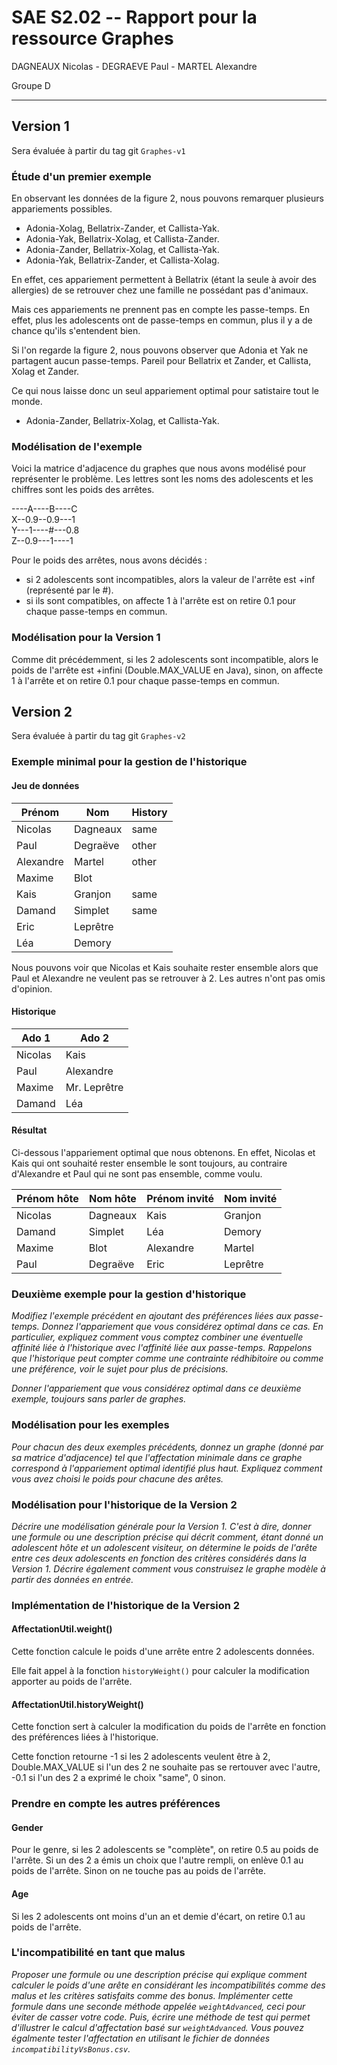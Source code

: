 SAE S2.02 -- Rapport pour la ressource Graphes
===

DAGNEAUX Nicolas - DEGRAEVE Paul -  MARTEL Alexandre

Groupe D
___

Version 1
---

Sera évaluée à partir du tag git `Graphes-v1`

### Étude d'un premier exemple

En observant les données de la figure 2, nous pouvons remarquer plusieurs appariements possibles.

- Adonia-Xolag, Bellatrix-Zander, et Callista-Yak.
- Adonia-Yak, Bellatrix-Xolag, et Callista-Zander.
- Adonia-Zander, Bellatrix-Xolag, et Callista-Yak.
- Adonia-Yak, Bellatrix-Zander, et Callista-Xolag.

En effet, ces appariement permettent à Bellatrix (étant la seule à avoir des allergies) de se retrouver chez une famille ne possédant pas d'animaux.

Mais ces appariements ne prennent pas en compte les passe-temps. En effet, plus les adolescents ont de passe-temps en commun, plus il y a de chance qu'ils s'entendent bien. 

Si l'on regarde la figure 2, nous pouvons observer que Adonia et Yak ne partagent aucun passe-temps. Pareil pour Bellatrix et Zander, et Callista, Xolag et Zander.

Ce qui nous laisse donc un seul appariement optimal pour satistaire tout le monde.

- Adonia-Zander, Bellatrix-Xolag, et Callista-Yak.

### Modélisation de l'exemple

Voici la matrice d'adjacence du graphes que nous avons modélisé pour représenter le problème. Les lettres sont les noms des adolescents et les chiffres sont les poids des arrêtes.

----A----B----C\
X--0.9--0.9---1\
Y---1----#---0.8\
Z--0.9---1----1

Pour le poids des arrêtes, nous avons décidés :

- si 2 adolescents sont incompatibles, alors la valeur de l'arrête est +inf (représenté par le #).
- si ils sont compatibles, on affecte 1 à l'arrête est on retire 0.1 pour chaque passe-temps en commun.

### Modélisation pour la Version 1

Comme dit précédemment, si les 2 adolescents sont incompatible, alors le poids de l'arrête est +infini (Double.MAX_VALUE en Java), sinon, on affecte 1 à l'arrête et on retire 0.1 pour chaque passe-temps en commun.

Version 2
---

Sera évaluée à partir du tag git `Graphes-v2`

### Exemple minimal pour la gestion de l'historique

#### Jeu de données

| Prénom       	| Nom    	    | History 	|
|-----------	|-----------	|---------	|
| Nicolas   	| Dagneaux  	|  same    	|
| Paul      	| Degraëve 	    |  other   	|
| Alexandre 	| Martel    	|  other   	|
| Maxime 	    | Blot    	    |    	    |
| Kais      	| Granjon   	|  same    	|
| Damand    	| Simplet   	|  same   	|
| Eric      	| Leprêtre 	    |         	|
| Léa       	| Demory    	|         	|

Nous pouvons voir que Nicolas et Kais souhaite rester ensemble alors que Paul et Alexandre ne veulent pas se retrouver à 2. Les autres n'ont pas omis d'opinion.

#### Historique

| Ado 1    | Ado 2        |
|--------- |--------      |
| Nicolas  | Kais         |
| Paul     | Alexandre    |
| Maxime   | Mr. Leprêtre |
| Damand   | Léa          |

#### Résultat

Ci-dessous l'appariement optimal que nous obtenons. En effet, Nicolas et Kais qui ont souhaité rester ensemble le sont toujours, au contraire d'Alexandre et Paul qui ne sont pas ensemble, comme voulu.

| Prénom hôte 	| Nom hôte 	    | Prénom invité 	| Nom invité 	|
|--------------	|-----------	|---------------	|------------	|
| Nicolas      	| Dagneaux  	| Kais          	| Granjon    	|
| Damand    	| Simplet   	| Léa          	    | Demory  	    |
| Maxime       	| Blot      	| Alexandre        	| Martel     	|
| Paul         	| Degraëve 	    | Eric     	        | Leprêtre      |


### Deuxième exemple pour la gestion d'historique

*Modifiez l'exemple précédent en ajoutant des préférences liées aux passe-temps. Donnez l'appariement que vous considérez optimal dans ce cas. En particulier, expliquez comment vous comptez combiner une éventuelle affinité liée à l'historique avec l'affinité liée aux passe-temps. Rappelons que l'historique peut compter comme une contrainte rédhibitoire ou comme une préférence, voir le sujet pour plus de précisions.*

*Donner l'appariement que vous considérez optimal dans ce deuxième exemple, toujours sans parler de graphes.*

### Modélisation pour les exemples

*Pour chacun des deux exemples précédents, donnez un graphe (donné par sa matrice d'adjacence) tel que l'affectation minimale dans ce graphe correspond à l'appariement optimal identifié plus haut. Expliquez comment vous avez choisi le poids pour chacune des arêtes.*

### Modélisation pour l'historique de la Version 2

*Décrire une modélisation générale pour la Version 1. C'est à dire, donner une formule ou une description précise qui décrit comment, étant donné un adolescent hôte et un adolescent visiteur, on détermine le poids de l'arête entre ces deux adolescents en fonction des critères considérés dans la Version 1. Décrire également comment vous construisez le graphe modèle à partir des données en entrée.*

### Implémentation de l'historique de la Version 2

#### AffectationUtil.weight()

Cette fonction calcule le poids d'une arrête entre 2 adolescents données.

Elle fait appel à la fonction `historyWeight()` pour calculer la modification apporter au poids de l'arrête.

#### AffectationUtil.historyWeight()

Cette fonction sert à calculer la modification du poids de l'arrête en fonction des préférences liées à l'historique.

Cette fonction retourne -1 si les 2 adolescents veulent être à 2, Double.MAX_VALUE si l'un des 2 ne souhaite pas se rertouver avec l'autre, -0.1 si l'un des 2 a exprimé le choix "same", 0 sinon.

### Prendre en compte les autres préférences

#### Gender

Pour le genre, si les 2 adolescents se "complète", on retire 0.5 au poids de l'arrête. Si un des 2 a émis un choix que l'autre rempli, on enlève 0.1 au poids de l'arrête. Sinon on ne touche pas au poids de l'arrête.

#### Age

Si les 2 adolescents ont moins d'un an et demie d'écart, on retire 0.1 au poids de l'arrête.

### L'incompatibilité en tant que malus

*Proposer une formule ou une description précise qui explique comment calculer le poids d'une arête en considérant les incompatibilités comme des malus et les critères satisfaits comme des bonus. Implémenter cette formule dans une seconde méthode appelée `weightAdvanced`, ceci pour éviter de casser votre code. Puis, écrire une méthode de test qui permet d'illustrer le calcul d'affectation basé sur `weightAdvanced`. Vous pouvez égalmente tester l'affectation en utilisant le fichier de données `incompatibilityVsBonus.csv`.*


